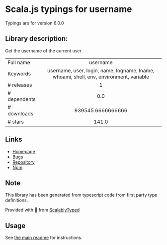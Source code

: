 
# Scala.js typings for username

Typings are for version 6.0.0

## Library description:
Get the username of the current user

|                    |                 |
| ------------------ | :-------------: |
| Full name          | username |
| Keywords           | username, user, login, name, logname, lname, whoami, shell, env, environment, variable |
| # releases         | 1 |
| # dependents       | 0.0 |
| # downloads        | 939545.6666666666 |
| # stars            | 141.0 |

## Links
- [Homepage](https://github.com/sindresorhus/username#readme)
- [Bugs](https://github.com/sindresorhus/username/issues)
- [Repository](https://github.com/sindresorhus/username)
- [Npm](https://www.npmjs.com/package/username)
    


## Note
This library has been generated from typescript code from first party type definitions.

Provided with :purple_heart: from [ScalablyTyped](https://github.com/oyvindberg/ScalablyTyped)

## Usage
See [the main readme](../../readme.md) for instructions.


